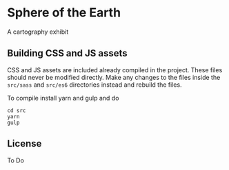 # Sphere of the Earth

A cartography exhibit

## Building CSS and JS assets

CSS and JS assets are included already compiled in the project. These files should never be modified directly. Make
any changes to the files inside the `src/sass` and `src/es6` directories instead and rebuild the files.

To compile install yarn and gulp and do

```
cd src
yarn
gulp
```

## License

To Do